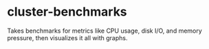 # cluster-benchmarks
Takes benchmarks for metrics like CPU usage, disk I/O, and memory pressure, then visualizes it all with graphs.
